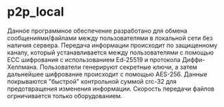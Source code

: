 # p2p_local
Данное программное обеспечение разработано для обмена сообщениями/файлами между пользователями в локальной сети без наличия сервера. Передача информации происходит по защищенному каналу, который устанавливается между пользователями с помощью ECC шифрования с использованием Ed-25519 и протокола Диффи-Хеллмана. Пользователи генерируют секретные ключи, а затем дальнейшее шифрование происходит с помощью AES-256. Данные покрываются "быстрой" контрольной суммой crc-32 для предотвращения изменения информации. Скорость передачи файлов огрничивается только оборудованием.
